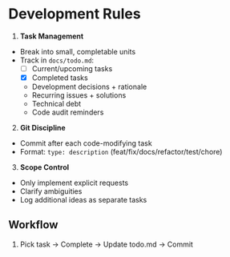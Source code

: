 # Development Rules

1. **Task Management**
  - Break into small, completable units
  - Track in `docs/todo.md`:
    - [ ] Current/upcoming tasks
    - [x] Completed tasks
    - Development decisions + rationale
    - Recurring issues + solutions
    - Technical debt
    - Code audit reminders

2. **Git Discipline**
  - Commit after each code-modifying task
  - Format: `type: description` (feat/fix/docs/refactor/test/chore)

3. **Scope Control**
  - Only implement explicit requests
  - Clarify ambiguities
  - Log additional ideas as separate tasks

## Workflow
1. Pick task → Complete → Update todo.md → Commit
